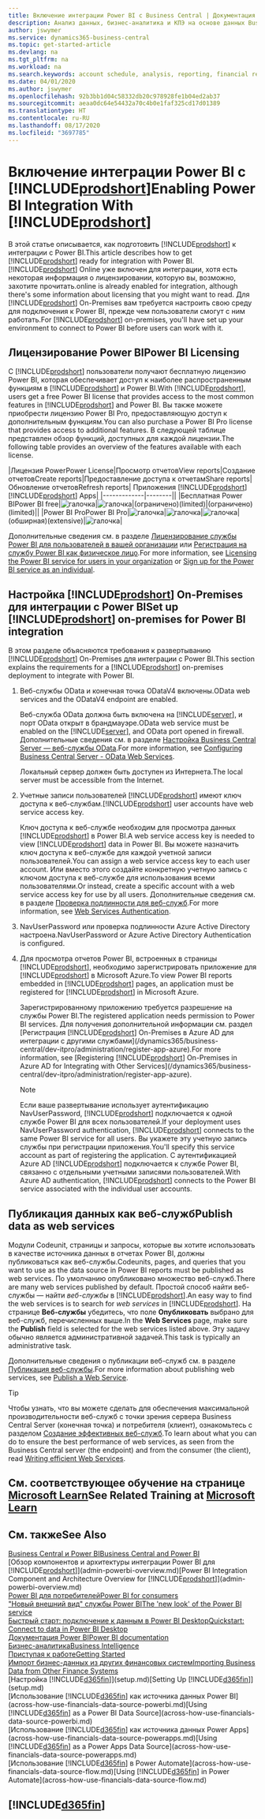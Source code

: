 ```yaml
---
title: Включение интеграции Power BI с Business Central | Документация Майкрософт
description: Анализ данных, бизнес-аналитика и КПЭ на основе данных Business Central становятся проще благодаря приложениям Business Central для Power BI.
author: jswymer
ms.service: dynamics365-business-central
ms.topic: get-started-article
ms.devlang: na
ms.tgt_pltfrm: na
ms.workload: na
ms.search.keywords: account schedule, analysis, reporting, financial report, business intelligence, KPI
ms.date: 04/01/2020
ms.author: jswymer
ms.openlocfilehash: 92b3bb1d04c58332db20c978928fe1b04ed2ab37
ms.sourcegitcommit: aeaa0dc64e54432a70c4b0e1faf325cd17d01389
ms.translationtype: HT
ms.contentlocale: ru-RU
ms.lasthandoff: 08/17/2020
ms.locfileid: "3697785"
---
```

# <a name="enabling-power-bi-integration-with-prodshort"></a><span data-ttu-id="56b86-103">Включение интеграции Power BI с [!INCLUDE[prodshort](includes/prodshort.md)]</span><span class="sxs-lookup"><span data-stu-id="56b86-103">Enabling Power BI Integration With [!INCLUDE[prodshort](includes/prodshort.md)]</span></span>

<span data-ttu-id="56b86-104">В этой статье описывается, как подготовить [!INCLUDE[prodshort](includes/prodshort.md)] к интеграции с Power BI.</span><span class="sxs-lookup"><span data-stu-id="56b86-104">This article describes how to get [!INCLUDE[prodshort](includes/prodshort.md)] ready for integration with Power BI.</span></span> [!INCLUDE[prodshort](includes/prodshort.md)] <span data-ttu-id="56b86-105">Online уже включен для интеграции, хотя есть некоторая информация о лицензировании, которую вы, возможно, захотите прочитать.</span><span class="sxs-lookup"><span data-stu-id="56b86-105">online is already enabled for integration, although there's some information about licensing that you might want to read.</span></span> <span data-ttu-id="56b86-106">Для [!INCLUDE[prodshort](includes/prodshort.md)] On-Premises вам требуется настроить свою среду для подключения к Power BI, прежде чем пользователи смогут с ним работать.</span><span class="sxs-lookup"><span data-stu-id="56b86-106">For [!INCLUDE[prodshort](includes/prodshort.md)] on-premises, you'll have set up your environment to connect to Power BI before users can work with it.</span></span>

## <a name="power-bi-licensing"></a><a name="license"></a><span data-ttu-id="56b86-107">Лицензирование Power BI</span><span class="sxs-lookup"><span data-stu-id="56b86-107">Power BI Licensing</span></span>

<span data-ttu-id="56b86-108">С [!INCLUDE[prodshort](includes/prodshort.md)] пользователи получают бесплатную лицензию Power BI, которая обеспечивает доступ к наиболее распространенным функциям в [!INCLUDE[prodshort](includes/prodshort.md)] и Power BI.</span><span class="sxs-lookup"><span data-stu-id="56b86-108">With [!INCLUDE[prodshort](includes/prodshort.md)], users get a free Power BI license that provides access to the most common features in [!INCLUDE[prodshort](includes/prodshort.md)] and Power BI.</span></span> <span data-ttu-id="56b86-109">Вы также можете приобрести лицензию Power BI Pro, предоставляющую доступ к дополнительным функциям.</span><span class="sxs-lookup"><span data-stu-id="56b86-109">You can also purchase a Power BI Pro license that provides access to additional features.</span></span> <span data-ttu-id="56b86-110">В следующей таблице представлен обзор функций, доступных для каждой лицензии.</span><span class="sxs-lookup"><span data-stu-id="56b86-110">The following table provides an overview of the features available with each license.</span></span>

|<span data-ttu-id="56b86-111">Лицензия Power</span><span class="sxs-lookup"><span data-stu-id="56b86-111">Power License</span></span>|<span data-ttu-id="56b86-112">Просмотр отчетов</span><span class="sxs-lookup"><span data-stu-id="56b86-112">View reports</span></span>|<span data-ttu-id="56b86-113">Создание отчетов</span><span class="sxs-lookup"><span data-stu-id="56b86-113">Create reports</span></span>|<span data-ttu-id="56b86-114">Предоставление доступа к отчетам</span><span class="sxs-lookup"><span data-stu-id="56b86-114">Share reports</span></span>|<span data-ttu-id="56b86-115">Обновление отчетов</span><span class="sxs-lookup"><span data-stu-id="56b86-115">Refresh reports</span></span>| <span data-ttu-id="56b86-116">Приложения [!INCLUDE[prodshort](includes/prodshort.md)]</span><span class="sxs-lookup"><span data-stu-id="56b86-116">[!INCLUDE[prodshort](includes/prodshort.md)] Apps</span></span>|
|-------------|--------||
|<span data-ttu-id="56b86-117">Бесплатная Power BI</span><span class="sxs-lookup"><span data-stu-id="56b86-117">Power BI free</span></span>|![галочка](media/check.png)|![галочка](media/check.png)|<span data-ttu-id="56b86-120">(ограничено)</span><span class="sxs-lookup"><span data-stu-id="56b86-120">(limited)</span></span>|<span data-ttu-id="56b86-121">(ограничено)</span><span class="sxs-lookup"><span data-stu-id="56b86-121">(limited)</span></span>||
|<span data-ttu-id="56b86-122">Power BI Pro</span><span class="sxs-lookup"><span data-stu-id="56b86-122">Power BI Pro</span></span>|![галочка](media/check.png)|![галочка](media/check.png)|![галочка](media/check.png)|<span data-ttu-id="56b86-126">(обширная)</span><span class="sxs-lookup"><span data-stu-id="56b86-126">(extensive)</span></span>|![галочка](media/check.png)|

<span data-ttu-id="56b86-128">Дополнительные сведения см. в разделе [Лицензирование службы Power BI для пользователей в вашей организации](/power-bi/admin/service-admin-licensing-organization) или [Регистрация на службу Power BI как физическое лицо](/power-bi/fundamentals/service-self-service-signup-for-power-bi).</span><span class="sxs-lookup"><span data-stu-id="56b86-128">For more information, see [Licensing the Power BI service for users in your organization](/power-bi/admin/service-admin-licensing-organization) or [Sign up for the Power BI service as an individual](/power-bi/fundamentals/service-self-service-signup-for-power-bi).</span></span>

## <a name="set-up-prodshort-on-premises-for-power-bi-integration"></a><a name="setup"></a><span data-ttu-id="56b86-129">Настройка [!INCLUDE[prodshort](includes/prodshort.md)] On-Premises для интеграции с Power BI</span><span class="sxs-lookup"><span data-stu-id="56b86-129">Set up [!INCLUDE[prodshort](includes/prodshort.md)] on-premises for Power BI integration</span></span>

<span data-ttu-id="56b86-130">В этом разделе объясняются требования к развертыванию [!INCLUDE[prodshort](includes/prodshort.md)] On-Premises для интеграции с Power BI.</span><span class="sxs-lookup"><span data-stu-id="56b86-130">This section explains the requirements for a [!INCLUDE[prodshort](includes/prodshort.md)] on-premises deployment to integrate with Power BI.</span></span>

1. <span data-ttu-id="56b86-131">Веб-службы OData и конечная точка ODataV4 включены.</span><span class="sxs-lookup"><span data-stu-id="56b86-131">OData web services and the ODataV4 endpoint are enabled.</span></span>

    <span data-ttu-id="56b86-132">Веб-служба OData должна быть включена на [!INCLUDE[server](includes/server.md)], и порт OData открыт в брандмауэре.</span><span class="sxs-lookup"><span data-stu-id="56b86-132">OData web service must be enabled on the [!INCLUDE[server](includes/server.md)], and OData port opened in firewall.</span></span> <span data-ttu-id="56b86-133">Дополнительные сведения см. в разделе [Настройка Business Central Server — веб-службы OData](/dynamics365/business-central/dev-itpro/administration/configure-server-instance#ODataServices).</span><span class="sxs-lookup"><span data-stu-id="56b86-133">For more information, see [Configuring Business Central Server - OData Web Services](/dynamics365/business-central/dev-itpro/administration/configure-server-instance#ODataServices).</span></span>
    
    <span data-ttu-id="56b86-134">Локальный сервер должен быть доступен из Интернета.</span><span class="sxs-lookup"><span data-stu-id="56b86-134">The local server must be accessible from the Internet.</span></span>

2. <span data-ttu-id="56b86-135">Учетные записи пользователей [!INCLUDE[prodshort](includes/prodshort.md)] имеют ключ доступа к веб-службам.</span><span class="sxs-lookup"><span data-stu-id="56b86-135">[!INCLUDE[prodshort](includes/prodshort.md)] user accounts have web service access key.</span></span>

    <span data-ttu-id="56b86-136">Ключ доступа к веб-службе необходим для просмотра данных [!INCLUDE[prodshort](includes/prodshort.md)] в Power BI.</span><span class="sxs-lookup"><span data-stu-id="56b86-136">A web service access key is needed to view [!INCLUDE[prodshort](includes/prodshort.md)] data in Power BI.</span></span> <span data-ttu-id="56b86-137">Вы можете назначить ключ доступа к веб-службе для каждой учетной записи пользователей.</span><span class="sxs-lookup"><span data-stu-id="56b86-137">You can assign a web service access key to each user account.</span></span> <span data-ttu-id="56b86-138">Или вместо этого создайте конкретную учетную запись с ключом доступа к веб-службе для использования всеми пользователями.</span><span class="sxs-lookup"><span data-stu-id="56b86-138">Or instead, create a specific account with a web service access key for use by all users.</span></span> <span data-ttu-id="56b86-139">Дополнительные сведения см. в разделе [Проверка подлинности для веб-служб](/dynamics365/business-central/dev-itpro/webservices/web-services-authentication#generate-a-web-service-access-key).</span><span class="sxs-lookup"><span data-stu-id="56b86-139">For more information, see [Web Services Authentication](/dynamics365/business-central/dev-itpro/webservices/web-services-authentication#generate-a-web-service-access-key).</span></span>

3. <span data-ttu-id="56b86-140">NavUserPassword или проверка подлинности Azure Active Directory настроена.</span><span class="sxs-lookup"><span data-stu-id="56b86-140">NavUserPassword or Azure Active Directory Authentication is configured.</span></span>

4. <span data-ttu-id="56b86-141">Для просмотра отчетов Power BI, встроенных в страницы [!INCLUDE[prodshort](includes/prodshort.md)], необходимо зарегистрировать приложение для [!INCLUDE[prodshort](includes/prodshort.md)] в Microsoft Azure.</span><span class="sxs-lookup"><span data-stu-id="56b86-141">To view Power BI reports embedded in [!INCLUDE[prodshort](includes/prodshort.md)] pages, an application must be registered for [!INCLUDE[prodshort](includes/prodshort.md)] in Microsoft Azure.</span></span>

    <span data-ttu-id="56b86-142">Зарегистрированному приложению требуется разрешение на службы Power BI.</span><span class="sxs-lookup"><span data-stu-id="56b86-142">The registered application needs permission to Power BI services.</span></span> <span data-ttu-id="56b86-143">Для получения дополнительной информации см. раздел [Регистрация [!INCLUDE[prodshort](includes/prodshort.md)] On-Premises в Azure AD для интеграции с другими службами](/dynamics365/business-central/dev-itpro/administration/register-app-azure).</span><span class="sxs-lookup"><span data-stu-id="56b86-143">For more information, see [Registering [!INCLUDE[prodshort](includes/prodshort.md)] On-Premises in Azure AD for Integrating with Other Services](/dynamics365/business-central/dev-itpro/administration/register-app-azure).</span></span>

    > [!NOTE]
    > <span data-ttu-id="56b86-144">Если ваше развертывание использует аутентификацию NavUserPassword, [!INCLUDE[prodshort](includes/prodshort.md)] подключается к одной службе Power BI для всех пользователей.</span><span class="sxs-lookup"><span data-stu-id="56b86-144">If your deployment uses NavUserPassword authentication, [!INCLUDE[prodshort](includes/prodshort.md)] connects to the same Power BI service for all users.</span></span> <span data-ttu-id="56b86-145">Вы укажете эту учетную запись службы при регистрации приложения.</span><span class="sxs-lookup"><span data-stu-id="56b86-145">You'll specify this service account as part of registering the application.</span></span> <span data-ttu-id="56b86-146">С аутентификацией Azure AD [!INCLUDE[prodshort](includes/prodshort.md)] подключается к службе Power BI, связанно с отдельными учетными записями пользователей.</span><span class="sxs-lookup"><span data-stu-id="56b86-146">With Azure AD authentication, [!INCLUDE[prodshort](includes/prodshort.md)] connects to the Power BI service associated with the individual user accounts.</span></span>

    <!-- Windows authentication can also be used but you can't get data from BC in Power BI -->

## <a name="publish-data-as-web-services"></a><span data-ttu-id="56b86-147">Публикация данных как веб-служб</span><span class="sxs-lookup"><span data-stu-id="56b86-147">Publish data as web services</span></span>

<span data-ttu-id="56b86-148">Модули Codeunit, страницы и запросы, которые вы хотите использовать в качестве источника данных в отчетах Power BI, должны публиковаться как веб-службы.</span><span class="sxs-lookup"><span data-stu-id="56b86-148">Codeunits, pages, and queries that you want to use as the data source in Power BI reports must be published as web services.</span></span> <span data-ttu-id="56b86-149">По умолчанию опубликовано множество веб-служб.</span><span class="sxs-lookup"><span data-stu-id="56b86-149">There are many web services published by default.</span></span> <span data-ttu-id="56b86-150">Простой способ найти веб-службы — найти *веб-службы* в [!INCLUDE[prodshort](includes/prodshort.md)].</span><span class="sxs-lookup"><span data-stu-id="56b86-150">An easy way to find the web services is to search for *web services* in [!INCLUDE[prodshort](includes/prodshort.md)].</span></span> <span data-ttu-id="56b86-151">На странице **Веб-службы** убедитесь, что поле **Опубликовать** выбрано для веб-служб, перечисленных выше.</span><span class="sxs-lookup"><span data-stu-id="56b86-151">In the **Web Services** page, make sure the **Publish** field is selected for the web services listed above.</span></span> <span data-ttu-id="56b86-152">Эту задачу обычно является административной задачей.</span><span class="sxs-lookup"><span data-stu-id="56b86-152">This task is typically an administrative task.</span></span>

<span data-ttu-id="56b86-153">Дополнительные сведения о публикации веб-служб см. в разделе [Публикация веб-службы](across-how-publish-web-service.md).</span><span class="sxs-lookup"><span data-stu-id="56b86-153">For more information about publishing web services, see [Publish a Web Service](across-how-publish-web-service.md).</span></span>

> [!TIP]
> <span data-ttu-id="56b86-154">Чтобы узнать, что вы можете сделать для обеспечения максимальной производительности веб-служб с точки зрения сервера Business Central Server (конечная точка) и потребителя (клиент), ознакомьтесь с разделом [Создание эффективных веб-служб](/dynamics365/business-central/dev-itpro/performance/performance-developer#writing-efficient-web-services).</span><span class="sxs-lookup"><span data-stu-id="56b86-154">To learn about what you can do to ensure the best performance of web services, as seen from the Business Central server (the endpoint) and from the consumer (the client), read [Writing efficient Web Services](/dynamics365/business-central/dev-itpro/performance/performance-developer#writing-efficient-web-services).</span></span>




## <a name="see-related-training-at-microsoft-learn"></a><span data-ttu-id="56b86-155">См. соответствующее обучение на странице [Microsoft Learn](/learn/modules/Configure-powerbi-excel-dynamics-365-business-central/index)</span><span class="sxs-lookup"><span data-stu-id="56b86-155">See Related Training at [Microsoft Learn](/learn/modules/Configure-powerbi-excel-dynamics-365-business-central/index)</span></span>

## <a name="see-also"></a><span data-ttu-id="56b86-156">См. также</span><span class="sxs-lookup"><span data-stu-id="56b86-156">See Also</span></span>

[<span data-ttu-id="56b86-157">Business Central и Power BI</span><span class="sxs-lookup"><span data-stu-id="56b86-157">Business Central and Power BI</span></span>](admin-powerbi.md)  
<span data-ttu-id="56b86-158">[Обзор компонентов и архитектуры интеграции Power BI для [!INCLUDE[prodshort](includes/prodshort.md)]](admin-powerbi-overview.md)</span><span class="sxs-lookup"><span data-stu-id="56b86-158">[Power BI Integration Component and Architecture Overview for [!INCLUDE[prodshort](includes/prodshort.md)]](admin-powerbi-overview.md)</span></span>  
[<span data-ttu-id="56b86-159">Power BI для потребителей</span><span class="sxs-lookup"><span data-stu-id="56b86-159">Power BI for consumers</span></span>](/power-bi/consumer/end-user-consumer)  
[<span data-ttu-id="56b86-160">"Новый внешний вид" службы Power BI</span><span class="sxs-lookup"><span data-stu-id="56b86-160">The 'new look' of the Power BI service</span></span>](/power-bi/service-new-look)  
[<span data-ttu-id="56b86-161">Быстрый старт: подключение к данным в Power BI Desktop</span><span class="sxs-lookup"><span data-stu-id="56b86-161">Quickstart: Connect to data in Power BI Desktop</span></span>](/power-bi/desktop-quickstart-connect-to-data)  
[<span data-ttu-id="56b86-162">Документация Power BI</span><span class="sxs-lookup"><span data-stu-id="56b86-162">Power BI documentation</span></span>](/power-bi/)  
[<span data-ttu-id="56b86-163">Бизнес-аналитика</span><span class="sxs-lookup"><span data-stu-id="56b86-163">Business Intelligence</span></span>](bi.md)  
[<span data-ttu-id="56b86-164">Приступая к работе</span><span class="sxs-lookup"><span data-stu-id="56b86-164">Getting Started</span></span>](product-get-started.md)  
[<span data-ttu-id="56b86-165">Импорт бизнес-данных из других финансовых систем</span><span class="sxs-lookup"><span data-stu-id="56b86-165">Importing Business Data from Other Finance Systems</span></span>](across-import-data-configuration-packages.md)  
<span data-ttu-id="56b86-166">[Настройка [!INCLUDE[d365fin](includes/d365fin_md.md)]](setup.md)</span><span class="sxs-lookup"><span data-stu-id="56b86-166">[Setting Up [!INCLUDE[d365fin](includes/d365fin_md.md)]](setup.md)</span></span>  
<span data-ttu-id="56b86-167">[Использование [!INCLUDE[d365fin](includes/d365fin_md.md)] как источника данных Power BI](across-how-use-financials-data-source-powerbi.md)</span><span class="sxs-lookup"><span data-stu-id="56b86-167">[Using [!INCLUDE[d365fin](includes/d365fin_md.md)] as a Power BI Data Source](across-how-use-financials-data-source-powerbi.md)</span></span>  
<span data-ttu-id="56b86-168">[Использование [!INCLUDE[d365fin](includes/d365fin_md.md)] как источника данных Power Apps](across-how-use-financials-data-source-powerapps.md)</span><span class="sxs-lookup"><span data-stu-id="56b86-168">[Using [!INCLUDE[d365fin](includes/d365fin_md.md)] as a Power Apps Data Source](across-how-use-financials-data-source-powerapps.md)</span></span>  
<span data-ttu-id="56b86-169">[Использование [!INCLUDE[d365fin](includes/d365fin_md.md)] в Power Automate](across-how-use-financials-data-source-flow.md)</span><span class="sxs-lookup"><span data-stu-id="56b86-169">[Using [!INCLUDE[d365fin](includes/d365fin_md.md)] in Power Automate](across-how-use-financials-data-source-flow.md)</span></span>  

## [!INCLUDE[d365fin](includes/free_trial_md.md)]  
